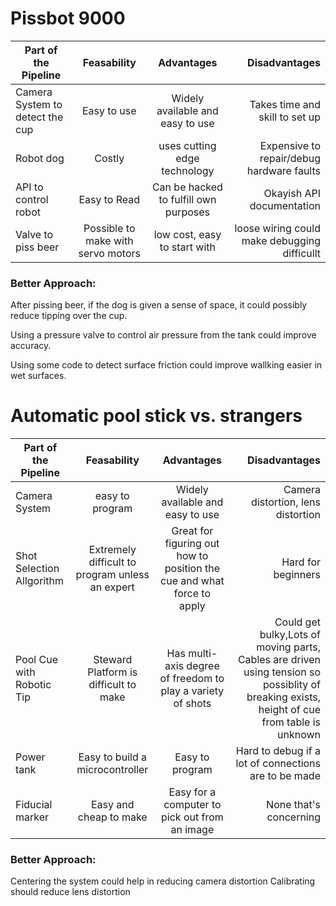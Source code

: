 # Pissbot 9000

| Part of the Pipeline| Feasability| Advantages | Disadvantages | 
| ------------- |:-------------:| :-----:| -----:|
| Camera System to detect the cup | Easy to use | Widely available and easy to use| Takes time and skill to set up|
| Robot dog                       | Costly      | uses cutting edge technology    | Expensive to repair/debug hardware faults |
| API to control robot            | Easy to Read | Can be hacked to fulfill own purposes | Okayish API documentation|
| Valve to piss beer              | Possible to make with servo motors | low cost, easy to start with | loose wiring could make debugging difficullt|

### Better Approach: 
 After pissing beer, if the dog is given a sense of space, it could possibly reduce tipping over the cup.
 
 Using a pressure valve to control air pressure from the tank could improve accuracy.
 
 Using some code to detect surface friction could improve wallking easier in wet surfaces.
 


# Automatic pool stick vs. strangers

| Part of the Pipeline| Feasability| Advantages | Disadvantages | 
| ------------- |:-------------:| :-----:| -----:|
|  Camera System |easy to program|Widely available and easy to use|Camera distortion, lens distortion|
| Shot Selection Allgorithm | Extremely difficult to program unless an expert| Great for figuring out how to position the cue and what force to apply|Hard for beginners|
|  Pool Cue with Robotic Tip| Steward Platform is difficult to make|Has multi-axis degree of freedom to play a variety of shots| Could get bulky,Lots of moving parts, Cables are driven using tension so possiblity of breaking exists, height of cue from table is unknown|
| Power tank | Easy to build a microcontroller | Easy to program | Hard to debug if a lot of connections are to be made|
|  Fiducial marker|Easy and cheap to make| Easy for a computer to pick out from an image| None that's concerning|

### Better Approach:

Centering the system could help in reducing camera distortion
Calibrating should reduce lens distortion




